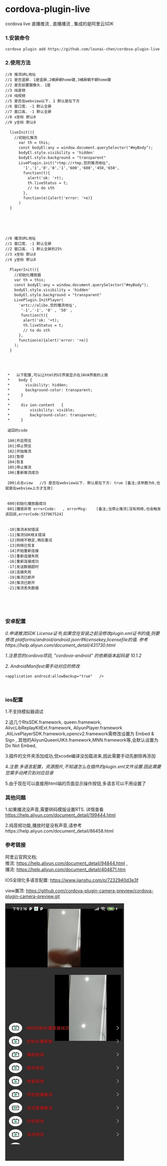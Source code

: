 # cordova-plugin-live
cordova live 直播推流 , 直播播流 , 集成的是阿里云SDK


### 1.安装命令

```
cordova plugin add https://github.com/lounai-chen/cordova-plugin-live
```

### 2.使用方法
``` 
//0 推流URL地址
//1 是否竖屏. 1是竖屏,2横屏朝home键,3横屏朝不朝home键
//2 是否前置摄像头. 1是
//3 纯音频
//4 纯视频
//5 是否在webview以下. 1 默认是在下方
//6 窗口宽. -1 默认全屏
//7 窗口高. -1 默认全屏
//8 x坐标 默认0
//9 y坐标 默认0      

  liveInit(){
    //初始化推流
      var th = this;
      const bodyEl:any = window.document.querySelector("#myBody"); 
      bodyEl.style.visibility = 'hidden'
      bodyEl.style.background = "transparent"   
      LivePlugin.init("rtmp://rtmp.您的推流地址",
        '1','1','0','0','1','600','600','450,'650',
        function(t){ 
          alert('ok: '+t);
          th.liveStatus = t;    
          // to do sth
        },
        function(e){alert('error: '+e)}
      )
  } 





//0 播流URL地址
//1 窗口宽. -1 默认全屏
//2 窗口高. -1 默认全屏的25%
//3 x坐标 默认0
//4 y坐标 默认0 

  PlayerInit(){
    //初始化播放器
    var th = this;
    const bodyEl:any = window.document.querySelector("#myBody"); 
    bodyEl.style.visibility = 'hidden'
    bodyEl.style.background = "transparent"  
    LivePlugin.InitPlayer(
      'artc://alibo.您的播流地址',
       '-1','-1', '0' , '50' ,
       function(t){ 
        alert('ok: '+t);
        th.liveStatus = t;   
        // to do sth
      },
      function(e){alert('error: '+e)}
    );
  }


 
``` 

```
 *   以下配置,可以让html的UI界面显示在JAVA界面的上面
 *    body {
 *       visibility: hidden;
 *       background-color: transparent;
 *     }
 *
 *     div ion-content   {
 *         visibility: visible;
 *         background-color: transparent;
 *     }

 返回的code 
 
 100|开启预览  
 101|停止预览
 102|开始推流  
 103|暂停 
 104|恢复 
 105|停止推流 
 106|重新推流成功 

 200|点击view   //5 是否在webview以下. 默认是在下方: true [备注;该参数为0,也就是在webview上方才生效]


 600|初始化播放器成功 
 601|播放异常 errorCode:   , errorMsg:    [备注;当停止推流|没有网络,也会触发该回调,errorCode:537067524]
 

 -10|推流未知错误  
 -11|推流SDK相关错误 
 -12|网络不稳定,稍后重试 
 -13|网络已恢复 
 -14|开始重新连接 
 -15|重新连接失败 
 -16|重新连接成功 
 -17|发送数据超时 
 -18|连接失败 
 -19|推流已断开 
 -20|推流已断开 
 -21|推流丢失数据 
 




 ``` 



### **安卓配置**

*0.申请推流SDK License证书,如果您在安装之前没修改plugin.xml证书的值,则要修改 platforms/android/android.json中licensekey,licensefile的值. 参考https://help.aliyun.com/document_detail/431730.html* 

*1.注意您的cordova项目, "cordova-android" 的依赖版本起码是  10.1.2* 

*2. AndroidManifest需手动对应的修改*

```
<application android:allowBackup="true"   />

 
```

 


### **ios配置**

1.不支持模拟器调试 

2.这几个RtsSDK.framework, queen.framework, AlivcLibReplayKitExt.framework, AliyunPlayer.framework ,AliLivePlayerSDK.framework,opencv2.framework需修改设置为 Embed & Sign , 其他的AliyunQueenUIKit.framework,MNN.framework等,会默认设置为 Do Not Embed,  

3.插件的文件夹添加成功,但xcode编译没加载进来,因此需要手动先删除再添加 

4.*注意:多语言配置，资源图片,不知道怎么在插件的plugin.xml文件设置.因此需要您需手动拷贝到对应目录* 

5.由于现在可以直接用html端的页面显示操作按钮,多语言可以不用设置了 

### 其他问题 
1.如果播流没声音,需要转码模版设置RTS. 详情查看 https://help.aliyun.com/document_detail/199444.html 

2.纯音频功能,播放时是没有声音,请参考https://help.aliyun.com/document_detail/86458.html   
 
  
  


### 参考链接 

阿里云官网文档;  
 推流: https://help.aliyun.com/document_detail/94844.html ,  
 播流: https://help.aliyun.com/document_detail/404871.htm 


IOS全球化多语言配置: https://www.jianshu.com/p/7232940d3e3f 

view置顶: https://github.com/cordova-plugin-camera-preview/cordova-plugin-camera-preview.git  

 
   

![avatar](/demo/picture/1.jpg)



